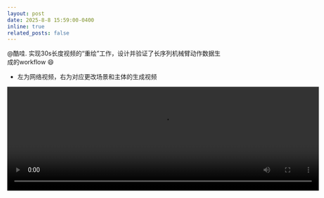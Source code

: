 ```yaml
---
layout: post
date: 2025-8-8 15:59:00-0400
inline: true
related_posts: false
---
```


@酷哇. 实现30s长度视频的“重绘”工作，设计并验证了长序列机械臂动作数据生成的workflow :smile:
- 左为网络视频，右为对应更改场景和主体的生成视频
<video width="720" height="240" controls>
  <source src="/assets/video/250808_30s_webvideo.mp4" type="video/mp4">
  Your browser does not support the video tag.
</video>
